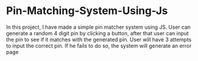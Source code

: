 # Pin-Matching-System-Using-Js
In this project, I have made a simple pin matcher system using JS. User can generate a random 4 digit pin by clicking a button, after that user can input the pin to see if it matches with the generated pin. User will have 3 attempts to input the correct pin. If he fails to do so, the system will generate an error page

